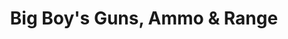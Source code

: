 ---
title: "Big Boy's Guns, Ammo & Range"
url: /oklahoma-city/big-boys-guns-ammo-und-range/
shop: Waffen
---